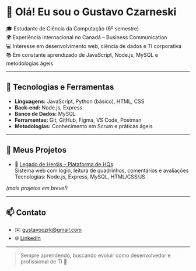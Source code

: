 # 👋 Olá! Eu sou o Gustavo Czarneski

🎓 Estudante de Ciência da Computação (6º semestre)  
🌍 Experiência internacional no Canadá – Business Communication  
💻 Interesse em desenvolvimento web, ciência de dados e TI corporativa  
📚 Em constante aprendizado de JavaScript, Node.js, MySQL e metodologias ágeis

---

## 🚀 Tecnologias e Ferramentas
- **Linguagens:** JavaScript, Python (básico), HTML, CSS  
- **Back-end:** Node.js, Express  
- **Banco de Dados:** MySQL  
- **Ferramentas:** Git, GitHub, Figma, VS Code, Postman  
- **Metodologias:** Conhecimento em Scrum e práticas ágeis  

---

## 📁 Meus Projetos
- 🔸 [Legado de Heróis – Plataforma de HQs](https://github.com/seu-usuario/legado-de-herois)  
  Sistema web com login, leitura de quadrinhos, comentários e avaliações  
  Tecnologias: Node.js, Express, MySQL, HTML/CSS/JS

*(mais projetos em breve!)*

---

## 📫 Contato
- ✉️ gustavoczrk@gmail.com  
- 🌐 [LinkedIn](https://www.linkedin.com/in/gustavo-czarneski-245081318/)

---

> Sempre aprendendo, buscando evoluir como desenvolvedor e profissional de TI 🚀
